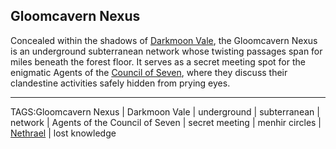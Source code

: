 ## Gloomcavern Nexus

Concealed within the shadows of [Darkmoon Vale](Darkmoon%20Vale.md), the Gloomcavern Nexus is an underground subterranean network whose twisting passages span for miles beneath the forest floor. It serves as a secret meeting spot for the enigmatic Agents of the [Council of Seven](../Lore/Council%20of%20Seven.md), where they discuss their clandestine activities safely hidden from prying eyes. 


---

TAGS:Gloomcavern Nexus | Darkmoon Vale | underground | subterranean | network | Agents of the Council of Seven | secret meeting | menhir circles | [Nethrael](../Lore/Nethrael.md) | lost knowledge
